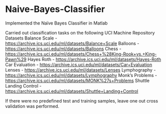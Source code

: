 # Naive-Bayes-Classifier
Implemented the Naïve Bayes Classifier in Matlab

Carried out classification tasks on the following UCI Machine Repository Datasets
Balance Scale - https://archive.ics.uci.edu/ml/datasets/Balance+Scale
Balloons - https://archive.ics.uci.edu/ml/datasets/Balloons
Chess - https://archive.ics.uci.edu/ml/datasets/Chess+%28King-Rook+vs.+King-Pawn%29
Hayes Roth - https://archive.ics.uci.edu/ml/datasets/Hayes-Roth
Car Evaluation - https://archive.ics.uci.edu/ml/datasets/Car+Evaluation
Lenses - https://archive.ics.uci.edu/ml/datasets/Lenses
Lymphography - https://archive.ics.uci.edu/ml/datasets/Lymphography
Monk’s Problems - https://archive.ics.uci.edu/ml/datasets/MONK%27s+Problems
Shuttle Landing Control - https://archive.ics.uci.edu/ml/datasets/Shuttle+Landing+Control

If there were no predefined test and training samples, leave one out cross validation was performed.
